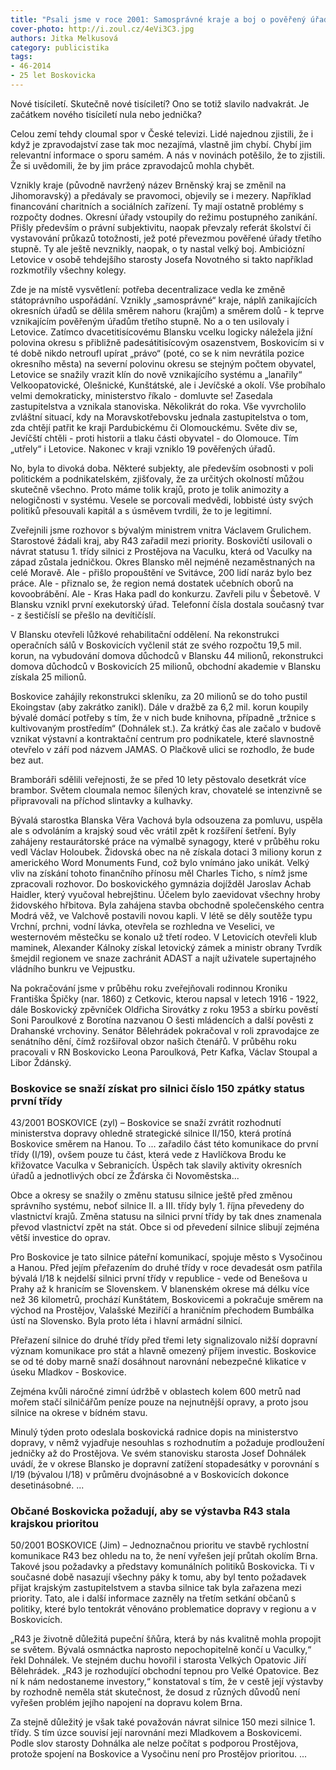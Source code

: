 ```yaml
---
title: "Psali jsme v roce 2001: Samosprávné kraje a boj o pověřený úřad"
cover-photo: http://i.zoul.cz/4eVi3C3.jpg
authors: Jitka Melkusová
category: publicistika
tags: 
- 46-2014
- 25 let Boskovicka
---
```

Nové tisíciletí. Skutečně nové tisíciletí? Ono se totiž slavilo nadvakrát. Je začátkem nového tisíciletí nula nebo jednička? 

Celou zemí tehdy cloumal spor v České televizi. Lidé najednou zjistili, že i když je zpravodajství zase tak moc nezajímá, vlastně jim chybí. Chybí jim relevantní informace o sporu samém. A nás v novinách potěšilo, že to zjistili. Že si uvědomili, že by jim práce zpravodajců mohla chybět.

Vznikly kraje (původně navržený název Brněnský kraj se změnil na Jihomoravský) a předávaly se pravomoci, objevily se i mezery. Například financování charitních a sociálních zařízení. Ty mají ostatně problémy s rozpočty dodnes. Okresní úřady vstoupily do režimu postupného zanikání. Přišly především o právní subjektivitu, naopak převzaly referát školství či vystavování průkazů totožnosti, jež poté převezmou pověřené úřady třetího stupně. Ty ale ještě nevznikly, naopak, o ty nastal velký boj. Ambiciózní Letovice v osobě tehdejšího starosty Josefa Novotného si takto například rozkmotřily všechny kolegy. 

Zde je na místě vysvětlení: potřeba decentralizace vedla ke změně státoprávního uspořádání. Vznikly „samosprávné“ kraje, náplň zanikajících okresních úřadů se dělila směrem nahoru (krajům) a směrem dolů - k teprve vznikajícím pověřeným úřadům třetího stupně. No a o ten usilovaly i Letovice. Zatímco dvacetitisícovému Blansku vcelku logicky náležela jižní polovina okresu s přibližně padesátitisícovým osazenstvem, Boskovicím si v té době nikdo netroufl upírat „právo“ (poté, co se k nim nevrátila pozice okresního města) na severní polovinu okresu se stejným počtem obyvatel, Letovice se snažily vrazit klín do nově vznikajícího systému a „lanařily“ Velkoopatovické, Olešnické, Kunštátské, ale i Jevíčské a okolí. Vše probíhalo velmi demokraticky, ministerstvo říkalo - domluvte se! Zasedala zastupitelstva a vznikala stanoviska. Několikrát do roka. Vše vyvrcholilo zvláštní situací, kdy na Moravskotřebovsku jednala zastupitelstva o tom, zda chtějí patřit ke kraji Pardubickému či Olomouckému. Světe div se, Jevíčští chtěli - proti historii a tlaku části obyvatel - do Olomouce. Tím „utřely“ i Letovice. Nakonec v kraji vzniklo 19 pověřených úřadů.

No, byla to divoká doba. Některé subjekty, ale především osobnosti v poli politickém a podnikatelském, zjišťovaly, že za určitých okolností můžou skutečně všechno. Proto máme tolik krajů, proto je tolik animozity a nelogičnosti v systému. Vesele se porcovali medvědi, lobbisté ústy svých politiků přesouvali kapitál a s úsměvem tvrdili, že to je legitimní. 

Zveřejnili jsme rozhovor s bývalým ministrem vnitra Václavem Grulichem. Starostové žádali kraj, aby R43 zařadil mezi priority. Boskovičtí usilovali o návrat statusu 1. třídy silnici z Prostějova na Vaculku, která od Vaculky na západ zůstala jedničkou. Okres Blansko měl nejméně nezaměstnaných na celé Moravě. Ale - přišlo propouštění ve Svitávce, 200 lidí naráz bylo bez práce. Ale - přiznalo se, že region nemá dostatek učebních oborů na kovoobrábění. Ale - Kras Haka padl do konkurzu. Zavřeli pilu v Šebetově. V Blansku vznikl první exekutorský úřad. Telefonní čísla dostala současný tvar - z šestičíslí se přešlo na devítičíslí.

V Blansku otevřeli lůžkové rehabilitační oddělení. Na rekonstrukci operačních sálů v Boskovicích vyčlenil stát ze svého rozpočtu 19,5 mil. korun, na vybudování domova důchodců v Blansku 44 milionů, rekonstrukci domova důchodců v Boskovicích 25 milionů, obchodní akademie v Blansku získala 25 milionů. 

Boskovice zahájily rekonstrukci skleníku, za 20 milionů se do toho pustil Ekoingstav (aby zakrátko zanikl). Dále v dražbě za 6,2 mil. korun koupily bývalé domácí potřeby s tím, že v nich bude knihovna, případně „tržnice s kultivovaným prostředím“ (Dohnálek st.). Za krátký čas ale začalo v budově vznikat výstavní a kontraktační centrum pro podnikatele, které slavnostně otevřelo v září pod názvem JAMAS. O Plačkově ulici se rozhodlo, že bude bez aut.

Bramboráři sdělili veřejnosti, že se před 10 lety pěstovalo desetkrát více brambor. Světem cloumala nemoc šílených krav, chovatelé se intenzivně se připravovali na příchod slintavky a kulhavky.

Bývalá starostka Blanska Věra Vachová byla odsouzena za pomluvu, uspěla ale s odvoláním a krajský soud věc vrátil zpět k rozšíření šetření.
Byly zahájeny restaurátorské práce na výmalbě synagogy, které v průběhu roku vedl Václav Holoubek. Židovská obec na ně získala dotaci 3 miliony korun z amerického Word Monuments Fund, což bylo vnímáno jako unikát. Velký vliv na získání tohoto finančního přínosu měl Charles Ticho, s nímž jsme zpracovali rozhovor. Do boskovického gymnázia dojížděl Jaroslav Achab Haidler, který vyučoval hebrejštinu. Účelem bylo zaevidovat všechny hroby židovského hřbitova. Byla zahájena stavba obchodně společenského centra Modrá věž, ve Valchově postavili novou kapli. V létě se děly soutěže typu Vrchní, prchni, vodní lávka, otevřela se rozhledna ve Veselici, ve westernovém městečku se konalo už třetí rodeo. V Letovicích otevřeli klub maminek, Alexander Kálnoky získal letovický zámek a ministr obrany Tvrdík šmejdil regionem ve snaze zachránit ADAST a najít uživatele supertajného vládního bunkru ve Vejpustku. 

Na pokračování jsme v průběhu roku zveřejňovali rodinnou Kroniku Františka Špičky (nar. 1860) z Cetkovic, kterou napsal v letech 1916 - 1922, dále Boskovický zpěvníček Oldřicha Sirovátky z roku 1953 a sbírku pověstí Soni Paroulkové z Borotína nazvanou O šesti mládencích a další pověsti z Drahanské vrchoviny. Senátor Bělehrádek pokračoval v roli zpravodajce ze senátního dění, čímž rozšiřoval obzor našich čtenářů.
V průběhu roku pracovali v RN Boskovicko Leona Paroulková, Petr Kafka, Václav Stoupal a Libor Ždánský.

### Boskovice se snaží získat pro silnici číslo 150 zpátky status první třídy

43/2001 BOSKOVICE (zyl) – Boskovice se snaží zvrátit rozhodnutí ministerstva dopravy ohledně strategické silnice II/150, která protíná Boskovice směrem na Hanou. To ... zařadilo část této komunikace do první třídy (I/19), ovšem pouze tu část, která vede z Havlíčkova Brodu ke křižovatce Vaculka v Sebranicích. Úspěch tak slavily aktivity okresních úřadů a jednotlivých obcí ze Žďárska či Novoměstska...

Obce a okresy se snažily o změnu statusu silnice ještě před změnou správního systému, neboť silnice II. a III. třídy byly 1. října převedeny do vlastnictví krajů. Změna statusu na silnici první třídy by tak dnes znamenala převod vlastnictví zpět na stát. Obce si od převedení silnice slibují zejména větší investice do oprav.

Pro Boskovice je tato silnice páteřní komunikací, spojuje město s Vysočinou a Hanou. Před jejím přeřazením do druhé třídy v roce devadesát osm patřila bývalá I/18 k nejdelší silnici první třídy v republice - vede od Benešova u Prahy až k hranicím se Slovenskem. V blanenském okrese má délku více než 36 kilometrů, prochází Kunštátem, Boskovicemi a pokračuje směrem na východ na Prostějov, Valašské Meziříčí a hraničním přechodem Bumbálka ústí na Slovensko. Byla proto léta i hlavní armádní silnicí.

Přeřazení silnice do druhé třídy před třemi lety signalizovalo nižší dopravní význam komunikace pro stát a hlavně omezený příjem investic. Boskovice se od té doby marně snaží dosáhnout narovnání nebezpečné klikatice v úseku Mladkov - Boskovice.

Zejména kvůli náročné zimní údržbě v oblastech kolem 600 metrů nad mořem stačí silničářům peníze pouze na nejnutnější opravy, a proto jsou silnice na okrese v bídném stavu.

Minulý týden proto odeslala boskovická radnice dopis na ministerstvo dopravy, v němž vyjadřuje nesouhlas s rozhodnutím a požaduje prodloužení jedničky až do Prostějova. Ve svém stanovisku starosta Josef Dohnálek uvádí, že v okrese Blansko je dopravní zatížení stopadesátky v porovnání s I/19 (bývalou I/18) v průměru dvojnásobné a v Boskovicích dokonce desetinásobné. ...

### Občané Boskovicka požadují, aby se výstavba R43 stala krajskou prioritou

50/2001 BOSKOVICE (Jim) – Jednoznačnou prioritu ve stavbě rychlostní komunikace R43 bez ohledu na to, že není vyřešen její průtah okolím Brna. Takové jsou požadavky a představy komunálních politiků Boskovicka. Ti v současné době nasazují všechny páky k tomu, aby byl tento požadavek přijat krajským zastupitelstvem a stavba silnice tak byla zařazena mezi priority. Tato, ale i další informace zazněly na třetím setkání občanů s politiky, které bylo tentokrát věnováno problematice dopravy v regionu a v Boskovicích. 

„R43 je životně důležitá pupeční šňůra, která by nás kvalitně mohla propojit se světem. Bývalá osmnáctka naprosto nepochopitelně končí u Vaculky,“ řekl Dohnálek. Ve stejném duchu hovořil i starosta Velkých Opatovic Jiří Bělehrádek. „R43 je rozhodující obchodní tepnou pro Velké Opatovice. Bez ní k nám nedostaneme investory,“ konstatoval s tím, že v cestě její výstavby by rozhodně neměla stát skutečnost, že dosud z různých důvodů není vyřešen problém jejího napojení na dopravu kolem Brna. 

Za stejně důležitý je však také považován návrat silnice 150 mezi silnice 1. třídy. S tím úzce souvisí její narovnání mezi Mladkovem a Boskovicemi. Podle slov starosty Dohnálka ale nelze počítat s podporou Prostějova, protože spojení na Boskovice a Vysočinu není pro Prostějov prioritou. ...




